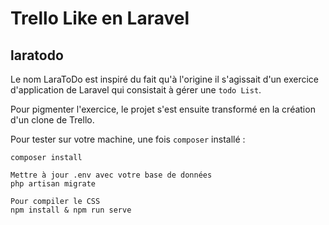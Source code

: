 # Trello Like en Laravel

## laratodo

Le nom LaraToDo est inspiré du fait qu'à l'origine  il s'agissait d'un exercice d'application de Laravel qui consistait à gérer une `todo List`.

Pour pigmenter l'exercice, le projet s'est ensuite transformé en la création d'un clone de Trello.


Pour tester sur votre machine, une fois `composer` installé :

    composer install
    
    Mettre à jour .env avec votre base de données
    php artisan migrate

    Pour compiler le CSS
    npm install & npm run serve
